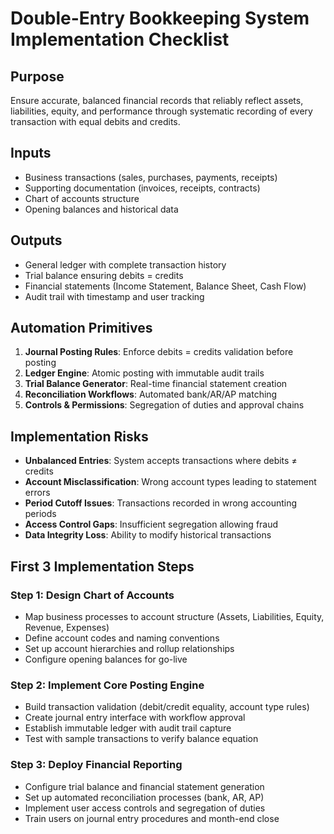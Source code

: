 # Double-Entry Bookkeeping System Implementation Checklist

## Purpose
Ensure accurate, balanced financial records that reliably reflect assets, liabilities, equity, and performance through systematic recording of every transaction with equal debits and credits.

## Inputs
- Business transactions (sales, purchases, payments, receipts)
- Supporting documentation (invoices, receipts, contracts)
- Chart of accounts structure
- Opening balances and historical data

## Outputs  
- General ledger with complete transaction history
- Trial balance ensuring debits = credits
- Financial statements (Income Statement, Balance Sheet, Cash Flow)
- Audit trail with timestamp and user tracking

## Automation Primitives
1. **Journal Posting Rules**: Enforce debits = credits validation before posting
2. **Ledger Engine**: Atomic posting with immutable audit trails
3. **Trial Balance Generator**: Real-time financial statement creation
4. **Reconciliation Workflows**: Automated bank/AR/AP matching
5. **Controls & Permissions**: Segregation of duties and approval chains

## Implementation Risks
- **Unbalanced Entries**: System accepts transactions where debits ≠ credits
- **Account Misclassification**: Wrong account types leading to statement errors  
- **Period Cutoff Issues**: Transactions recorded in wrong accounting periods
- **Access Control Gaps**: Insufficient segregation allowing fraud
- **Data Integrity Loss**: Ability to modify historical transactions

## First 3 Implementation Steps

### Step 1: Design Chart of Accounts
- Map business processes to account structure (Assets, Liabilities, Equity, Revenue, Expenses)
- Define account codes and naming conventions
- Set up account hierarchies and rollup relationships
- Configure opening balances for go-live

### Step 2: Implement Core Posting Engine  
- Build transaction validation (debit/credit equality, account type rules)
- Create journal entry interface with workflow approval
- Establish immutable ledger with audit trail capture
- Test with sample transactions to verify balance equation

### Step 3: Deploy Financial Reporting
- Configure trial balance and financial statement generation
- Set up automated reconciliation processes (bank, AR, AP)
- Implement user access controls and segregation of duties
- Train users on journal entry procedures and month-end close